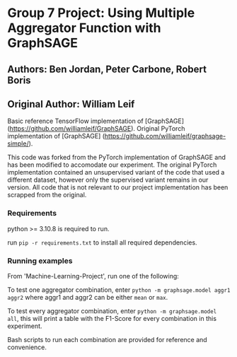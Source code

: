 # Group 7 Project: Using Multiple Aggregator Function with GraphSAGE
## Authors: Ben Jordan, Peter Carbone, Robert Boris
## Original Author: William Leif


Basic reference TensorFlow implementation of [GraphSAGE]
(https://github.com/williamleif/GraphSAGE).
Original PyTorch implementation of [GraphSAGE]
(https://github.com/williamleif/graphsage-simple/).


This code was forked from the PyTorch implementation of GraphSAGE and has been modified to accomodate our experiment. The original PyTorch implementation contained an unsupervised variant of the code that used a different dataset, however only the supervised variant remains in our version. All code that is not relevant to our project implementation has been scrapped from the original.


### Requirements


python >= 3.10.8 is required to run.

run `pip -r requirements.txt` to install all required dependencies.

### Running examples


From 'Machine-Learning-Project', run one of the following:

To test one aggregator combination, enter `python -m graphsage.model aggr1 aggr2` where aggr1 and aggr2 can be either `mean` or `max`.

To test every aggregator combination, enter `python -m graphsage.model all`, this will print a table with the F1-Score for every combination in this experiment.

Bash scripts to run each combination are provided for reference and convenience. 